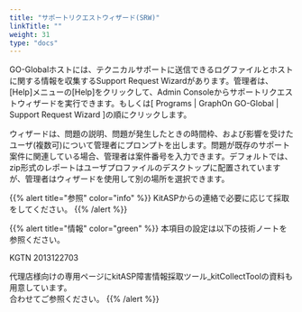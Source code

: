 ```yaml
---
title: "サポートリクエストウィザード(SRW)"
linkTitle: ""
weight: 31
type: "docs"
---
```


GO-Globalホストには、テクニカルサポートに送信できるログファイルとホストに関する情報を収集するSupport Request Wizardがあります。管理者は、[Help]メニューの[Help]をクリックして、Admin Consoleからサポートリクエストウィザードを実行できます。もしくは[ Programs | GraphOn GO-Global | Support Request Wizard ]の順にクリックします。

ウィザードは、問題の説明、問題が発生したときの時間枠、および影響を受けたユーザ(複数可)について管理者にプロンプトを出します。問題が既存のサポート案件に関連している場合、管理者は案件番号を入力できます。デフォルトでは、zip形式のレポートはユーザプロファイルのデスクトップに配置されていますが、管理者はウィザードを使用して別の場所を選択できます。

{{% alert title="参照" color="info" %}}
KitASPからの連絡で必要に応じて採取をしてください。
{{% /alert %}}

{{% alert title="情報" color="green" %}}
本項目の設定は以下の技術ノートを参照ください。

KGTN 2013122703<br>

代理店様向けの専用ページにkitASP障害情報採取ツール_kitCollectToolの資料も用意しています。<br>
合わせてご参照ください。
{{% /alert %}}